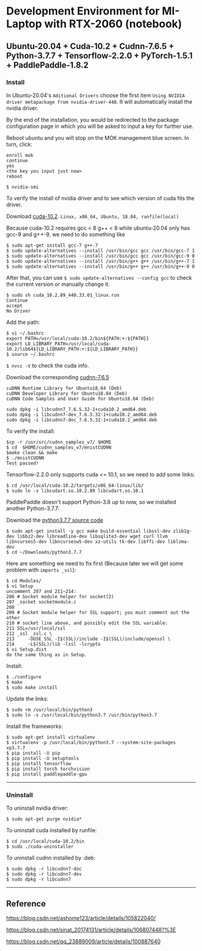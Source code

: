 # Development Environment for MI-Laptop with RTX-2060 (notebook)
## Ubuntu-20.04 + Cuda-10.2 + Cudnn-7.6.5 + Python-3.7.7 + Tensorflow-2.2.0 + PyTorch-1.5.1 + PaddlePaddle-1.8.2

### Install
In Ubuntu-20.04's `Aditional Drivers` choose the first item `Using NVIDIA driver metapackage from nvidia-driver-440`.
It will automatically install the nvidia driver.

By the end of the installation, you would be redirected to the package configuration page in which 
you will be asked to input a key for further use.

Reboot ubuntu and you will stop on the MOK management blue screen.
In turn, click:
```
enroll mok
continue
yes
<the key you input just now>
reboot
```

```
$ nvidia-smi
```
To verify the install of nvidia driver and to see which version of cuda fits the driver.

Download [cuda-10.2](https://developer.nvidia.com/cuda-toolkit-archive).
`Linux, x86_64, Ubuntu, 18.04, runfile(local)`

Because cuda-10.2 requires gcc < 8 g++ < 8 while ubuntu-20.04 only has gcc-9 and g++-9, we need to do something like
```
$ sudo apt-get install gcc-7 g++-7
$ sudo update-alternatives --install /usr/bin/gcc gcc /usr/bin/gcc-7 1
$ sudo update-alternatives --install /usr/bin/gcc gcc /usr/bin/gcc-9 0
$ sudo update-alternatives --install /usr/bin/g++ g++ /usr/bin/g++-7 1
$ sudo update-alternatives --install /usr/bin/g++ g++ /usr/bin/g++-9 0
```
After that, you can use
`$ sudo update-alternatives --config gcc`
to check the current version or manually change it.


```
$ sudo sh cuda_10.2.89_440.33.01_linux.run
Continue
accept
No Driver
```
Add the path:
```
$ vi ~/.bashrc
export PATH=/usr/local/cuda-10.2/bin${PATH:+:${PATH}}
export LD_LIBRARY_PATH=/usr/local/cuda-10.2/lib64${LD_LIBRARY_PATH:+:${LD_LIBRARY_PATH}}
$ source ~/.bashrc
```
`$ nvcc -V` to check the cuda info.

Download the corresponding [cudnn-7.6.5](https://developer.nvidia.com/rdp/cudnn-download)
```
cuDNN Runtime Library for Ubuntu18.04 (Deb)
cuDNN Developer Library for Ubuntu18.04 (Deb)
cuDNN Code Samples and User Guide for Ubuntu18.04 (Deb)
```
```
sudo dpkg -i libcudnn7_7.6.5.32-1+cuda10.2_amd64.deb
sudo dpkg -i libcudnn7-dev_7.6.5.32-1+cuda10.2_amd64.deb
sudo dpkg -i libcudnn7-doc_7.6.5.32-1+cuda10.2_amd64.deb
```
To verify the install:
```
$cp -r /usr/src/cudnn_samples_v7/ $HOME
$ cd  $HOME/cudnn_samples_v7/mnistCUDNN
$make clean && make
$ ./mnistCUDNN
Test passed!
```

Tensorflow-2.2.0 only supports cuda <= 10.1, so we need to add some links:
```
$ cd /usr/local/cuda-10.2/targets/x86_64-linux/lib/
$ sudo ln -s libcudart.so.10.2.89 libcudart.so.10.1
```
PaddlePaddle doesn't support Python-3.8 up to now, so we installed another Python-3.7.7:

Download the [python3.7.7 source code](https://www.python.org/downloads/source/)
```
$ sudo apt-get install -y gcc make build-essential libssl-dev zlib1g-dev libbz2-dev libreadline-dev libsqlite3-dev wget curl llvm libncurses5-dev libncursesw5-dev xz-utils tk-dev libffi-dev liblzma-dev
$ cd ~/Downloads/python3.7.7
```
Here are something we need to fix first (Because later we will get some problem with `imports _ssl`):
```
$ cd Modules/
$ vi Setup
uncomment 207 and 211~214:
206 # Socket module helper for socket(2)
207 _socket socketmodule.c
208 
209 # Socket module helper for SSL support; you must comment out the other
210 # socket line above, and possibly edit the SSL variable:
211 SSL=/usr/local/ssl
212 _ssl _ssl.c \
213     -DUSE_SSL -I$(SSL)/include -I$(SSL)/include/openssl \
214     -L$(SSL)/lib -lssl -lcrypto
$ vi Setup.dist
do the same thing as in Setup.
```
Install:
```
$ ./configure
$ make
$ sudo make install
```
Update the links:
```
$ sudo rm /usr/local/bin/python3
$ sudo ln -s /usr/local/bin/python3.7 /usr/bin/python3.7
```
Install the frameworks:
```
$ sudo apt-get install virtualenv
$ virtualenv -p /usr/local/bin/python3.7 --system-site-packages vp3.7.7
$ pip install -U pip
$ pip install -U setuptools
$ pip install tensorflow
$ pip install torch torchvision
$ pip install paddlepaddle-gpu
```


---
### Uninstall
To uninstall nvidia driver:
```
$ sudo apt-get purge nvidia*
```
To uninstall cuda installed by runfile:
```
$ cd /usr/local/cuda-10.2/bin
$ sudo ./cuda-uninstaller
```
To uninstall cudnn installed by .deb:
```
$ sudo dpkg -r libcudnn7-doc
$ sudo dpkg -r libcudnn7-dev
$ sudo dpkg -r libcudnn7
```

---

## Reference

https://blog.csdn.net/ashome123/article/details/105822040/

https://blog.csdn.net/sinat_20174131/article/details/106807448?%3E

https://blog.csdn.net/qq_23889009/article/details/100887640

